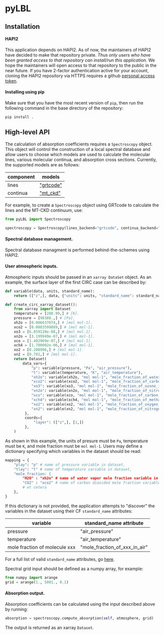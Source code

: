 # pyLBL

## Installation

#### HAPI2
This application depends on HAPI2.  As of now, the maintainers of HAPI2 have decided to
make that repository private.  *Thus only users who have been granted access to that
repository can install/run this application.*  We hope the maintainers will open access to
that repository to the public in the near future.  If you have 2-factor authentication
active for your account, cloning the HAPI2 repository via HTTPS requires a github
[personal access token](https://stackoverflow.com/questions/31305945/git-clone-from-github-over-https-with-two-factor-authentication).

#### Installing using pip
Make sure that you have the most recent version of `pip`, then run
the following command in the base directory of the repository:

```python
pip install .
```

## High-level API
The calculation of absorption coefficients requires a `Spectroscopy` object.  This object
will control the construction of a local spectral database and allow users to choose
which models are used to calculate the molecular lines, various molecular continua,
and absorption cross sections.  Currently, the supported models are as follows:

|component | models                                                                       |
|--------- | ---------------------------------------------------------------------------- |
|lines     | ["grtcode"](https://github.com/menzel-gfdl/pygrt/tree/grips-code)            |
|continua  | ["mt_ckd"](https://github.com/GRIPS-code/MT_CKD/tree/fortran-90-and-python)  |

For example, to create a `Spectroscopy` object using GRTcode to calculate the lines
and the MT-CKD continuum, use:
```python
from pyLBL import Spectroscopy

spectroscopy = Spectroscopy(lines_backend="grtcode", continua_backend="mt_ckd")
```

#### Spectral database management.
Spectral database managment is performed behind-the-schemes using HAPI2.

#### User atmospheric inputs.
Atmospheric inputs should be passed in an `xarray DataSet` object.  As an example,
the surface layer of the first CIRC case can be described by:

```python
def variable(data, units, standard_name):
    return (["z",], data, {"units": units, "standard_name": standard_name})

def create_circ_xarray_dataset():
    from xarray import Dataset
    temperature = [288.99,] # [K].
    pressure = [98388.,] # [Pa].
    xh2o = [0.006637074,] # [mol mol-1].
    xco2 = [0.0003599889,] # [mol mol-1].
    xo3 = [6.859128e-08,] # [mol mol-1].
    xn2o = [3.199949e-07,] # [mol mol-1].
    xco = [1.482969e-07,] # [mol mol-1].
    xch4 = [1.700002e-06,] # [mol mol-1].
    xo2 = [0.208996,] # [mol mol-1].
    xn2 = [0.781,] # [mol mol-1].
    return Dataset(
        data_vars={
            "p": variable(pressure, "Pa", "air_pressure"),
            "t": variable(temperature, "K", "air_temperature"),
            "xh2o": variable(xh2o, "mol mol-1", "mole_fraction_of_water_vapor_in_air"),
            "xco2": variable(xco2, "mol mol-1", "mole_fraction_of_carbon_dioxide_in_air"),
            "xo3": variable(xo3, "mol mol-1", "mole_fraction_of_ozone_in_air"),
            "xn2o": variable(xn2o, "mol mol-1", "mole_fraction_of_nitrous_oxide_in_air"),
            "xco": variable(xco, "mol mol-1", "mole_fraction_of_carbon_monoxide_in_air"),
            "xch4": variable(xch4, "mol mol-1", "mole_fraction_of_methane_in_air"),
            "xo2": variable(xo2, "mol mol-1", "mole_fraction_of_oxygen_in_air"),
            "xn2": variable(xn2, "mol mol-1", "mole_fraction_of_nitrogen_in_air"),
         },
         coords={
             "layer": (["z",], [1,])
         },
    )
```

As shown in this example, the units of presure must be `Pa`, temperature must be `K`,
and mole fraction must be `mol mol-1`.  Users may define a dictionary specifying which
variables in the dataset should be read:

```python
mapping = {
    "play": "p" # name of pressure variable in dataset,
    "tlay": "t" # name of temperature variable in dataset,
    "mole_fraction: {
        "H2O" : "xh2o" # name of water vapor mole fraction variable in dataset,
        "CO2" : "xco2" # name of carbon dioxided mole fraction variable in dataset,
        # et cetera
    },
}
```

If this dictionary is not provided, the application attempts to "discover" the variables
in the dataset using their CF `standard_name` attributes:

|variable                      | standard_name attribute       |
|----------------------------- | ----------------------------- |
|pressure                      | "air_pressure"                |
|temperature                   | "air_temperature"             |
|mole fraction of molecule xxx | "mole_fraction_of_xxx_in_air" |

For a full list of valid `standard_name` attributes, go [here](http://cfconventions.org/Data/cf-standard-names/77/build/cf-standard-name-table.html).

Spectral grid input should be defined as a numpy array, for example:

```python
from numpy import arange
grid = arange(1., 5001., 0.1)
```

#### Absorption output.
Absorption coefficients can be calculated using the input described above by running:

```python
absorption = spectroscopy.compute_absorption(self, atmosphere, grid)
```

The output is returned as an xarray `Dataset`.
